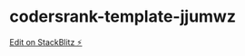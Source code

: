 # codersrank-template-jjumwz

[Edit on StackBlitz ⚡️](https://stackblitz.com/edit/codersrank-template-jjumwz)
